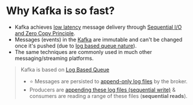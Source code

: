 # Why Kafka is so fast?
- Kafka achieves [low latency](../../7_PropertiesDistributedSystem/Scalability/LatencyThroughput.md) message delivery through [Sequential I/O and Zero Copy Principle](https://twitter.com/alexxubyte/status/1506663791961919488/photo/1).
- Messages (events) in the [Kafka]() are immutable and can't be changed once it's pushed (due to [log based queue nature](../../3_DatabaseServices/DataStructuresUsedInDB/AppendOnlyProperty.md)).
- The same techniques are commonly used in much other messaging/streaming platforms.

> Kafka is based on [Log Based Queue](../../3_DatabaseServices/DataStructuresUsedInDB/AppendOnlyProperty.md)
> - :star: Messages are persisted to [append-only log files](../../3_DatabaseServices/DataStructuresUsedInDB/AppendOnlyProperty.md) by the broker.
> - Producers are [appending these log files (sequential write)](../../3_DatabaseServices/DataStructuresUsedInDB/AppendOnlyProperty.md) & consumers are reading a range of these files (**sequential reads**).